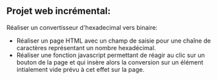 ## Projet web incrémental:

Réaliser un convertisseur d'hexadecimal vers binaire:

* Réaliser un page HTML avec un champ de saisie pour une chaîne de caractères représentant un nombre hexadécimal.
* Réaliser une fonction javascript permettant de réagir au clic sur un bouton de la page et qui insère alors la conversion sur un élément intialement
vide prévu à cet effet sur la page.

